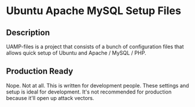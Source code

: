 # Ubuntu Apache MySQL Setup Files

## Description</h2>

UAMP-files is a project that consists of a bunch of configuration files that allows quick setup of Ubuntu and Apache / MySQL / PHP.

## Production Ready 

Nope. Not at all. This is written for development people. These settings and setup is ideal for development. It's not recommended for production because it'll open up attack vectors.
